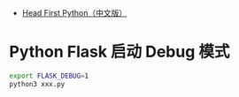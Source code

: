 
- [Head First Python（中文版）](https://book.douban.com/subject/10561367/)

# Python Flask 启动 Debug 模式

```bash
export FLASK_DEBUG=1
python3 xxx.py
```

